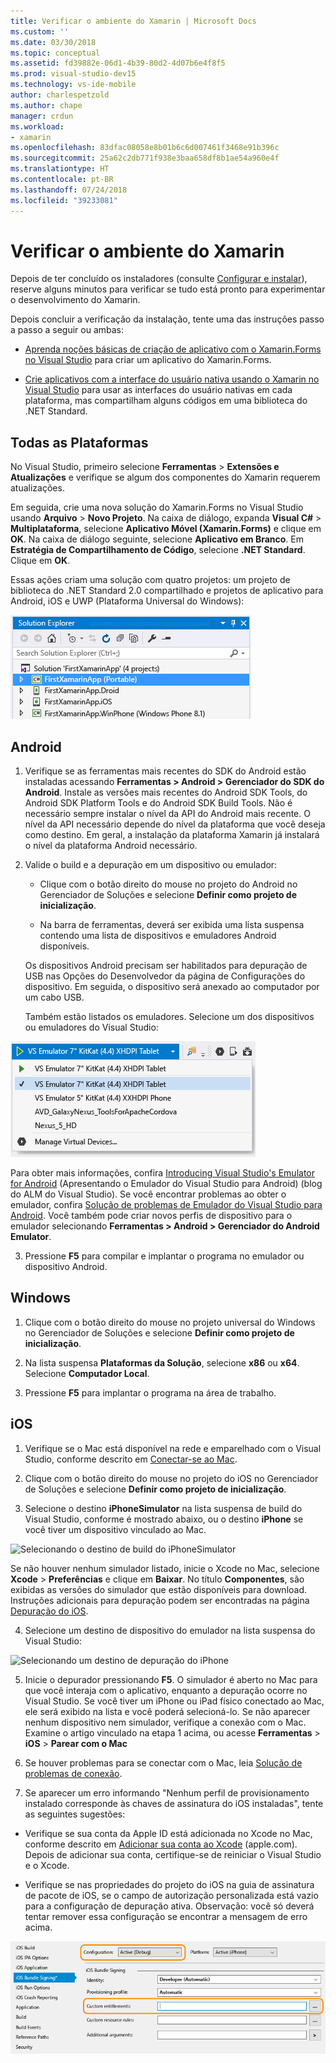 ```yaml
---
title: Verificar o ambiente do Xamarin | Microsoft Docs
ms.custom: ''
ms.date: 03/30/2018
ms.topic: conceptual
ms.assetid: fd39882e-06d1-4b39-80d2-4d07b6e4f8f5
ms.prod: visual-studio-dev15
ms.technology: vs-ide-mobile
author: charlespetzold
ms.author: chape
manager: crdun
ms.workload:
- xamarin
ms.openlocfilehash: 83dfac08058e8b01b6c6d007461f3468e91b396c
ms.sourcegitcommit: 25a62c2db771f938e3baa658df8b1ae54a960e4f
ms.translationtype: HT
ms.contentlocale: pt-BR
ms.lasthandoff: 07/24/2018
ms.locfileid: "39233081"
---
```

# <a name="verify-your-xamarin-environment"></a>Verificar o ambiente do Xamarin

Depois de ter concluído os instaladores (consulte [Configurar e instalar](../cross-platform/setup-and-install.md)), reserve alguns minutos para verificar se tudo está pronto para experimentar o desenvolvimento do Xamarin.

 Depois concluir a verificação da instalação, tente uma das instruções passo a passo a seguir ou ambas:

-   [Aprenda noções básicas de criação de aplicativo com o Xamarin.Forms no Visual Studio](../cross-platform/learn-app-building-basics-with-xamarin-forms-in-visual-studio.md) para criar um aplicativo do Xamarin.Forms.

-   [Crie aplicativos com a interface do usuário nativa usando o Xamarin no Visual Studio](../cross-platform/build-apps-with-native-ui-using-xamarin-in-visual-studio.md) para usar as interfaces do usuário nativas em cada plataforma, mas compartilham alguns códigos em uma biblioteca do .NET Standard.

## <a name="all-platforms"></a>Todas as Plataformas

No Visual Studio, primeiro selecione **Ferramentas** > **Extensões e Atualizações** e verifique se algum dos componentes do Xamarin requerem atualizações.

Em seguida, crie uma nova solução do Xamarin.Forms no Visual Studio usando **Arquivo** > **Novo Projeto**. Na caixa de diálogo, expanda **Visual C#** > **Multiplataforma**, selecione **Aplicativo Móvel (Xamarin.Forms)** e clique em **OK**. Na caixa de diálogo seguinte, selecione **Aplicativo em Branco**. Em **Estratégia de Compartilhamento de Código**, selecione **.NET Standard**. Clique em **OK**.

Essas ações criam uma solução com quatro projetos: um projeto de biblioteca do .NET Standard 2.0 compartilhado e projetos de aplicativo para Android, iOS e UWP (Plataforma Universal do Windows):

![Resultados da criação de um novo projeto do modelo de Aplicativo em Branco do Xamarin.Forms](../cross-platform/media/crossplat-xamarin-verify-1.png "Verificação 1 do Xamarin de CrossPlat")

## <a name="android"></a>Android

1. Verifique se as ferramentas mais recentes do SDK do Android estão instaladas acessando **Ferramentas > Android > Gerenciador do SDK do Android**. Instale as versões mais recentes do Android SDK Tools, do Android SDK Platform Tools e do Android SDK Build Tools. Não é necessário sempre instalar o nível da API do Android mais recente. O nível da API necessário depende do nível da plataforma que você deseja como destino. Em geral, a instalação da plataforma Xamarin já instalará o nível da plataforma Android necessário.

2.  Valide o build e a depuração em um dispositivo ou emulador:

    -   Clique com o botão direito do mouse no projeto do Android no Gerenciador de Soluções e selecione **Definir como projeto de inicialização**.

    -   Na barra de ferramentas, deverá ser exibida uma lista suspensa contendo uma lista de dispositivos e emuladores Android disponíveis.

    Os dispositivos Android precisam ser habilitados para depuração de USB nas Opções do Desenvolvedor da página de Configurações do dispositivo. Em seguida, o dispositivo será anexado ao computador por um cabo USB.

    Também estão listados os emuladores. Selecione um dos dispositivos ou emuladores do Visual Studio:

  ![Selecionar o Emulador do Visual Studio para Android como um destino de depuração](../cross-platform/media/crossplat-xamarin-verify-3.png "CrossPlat Xamarin Verificação 3")

  Para obter mais informações, confira [Introducing Visual Studio's Emulator for Android](http://blogs.msdn.com/b/visualstudioalm/archive/2014/11/12/introducing-visual-studio-s-emulator-for-android.aspx) (Apresentando o Emulador do Visual Studio para Android) (blog do ALM do Visual Studio). Se você encontrar problemas ao obter o emulador, confira [Solução de problemas de Emulador do Visual Studio para Android](../cross-platform/troubleshooting-the-visual-studio-emulator-for-android.md). Você também pode criar novos perfis de dispositivo para o emulador selecionando **Ferramentas > Android > Gerenciador do Android Emulator**.

3. Pressione **F5** para compilar e implantar o programa no emulador ou dispositivo Android.

## <a name="windows"></a>Windows

1.  Clique com o botão direito do mouse no projeto universal do Windows no Gerenciador de Soluções e selecione **Definir como projeto de inicialização**.

2.  Na lista suspensa **Plataformas da Solução**, selecione **x86** ou **x64**. Selecione **Computador Local**.

3.  Pressione **F5** para implantar o programa na área de trabalho.

## <a name="ios"></a>iOS

1.  Verifique se o Mac está disponível na rede e emparelhado com o Visual Studio, conforme descrito em [Conectar-se ao Mac](/xamarin/ios/get-started/installation/windows/connecting-to-mac/).

2.  Clique com o botão direito do mouse no projeto do iOS no Gerenciador de Soluções e selecione **Definir como projeto de inicialização**.

3.  Selecione o destino **iPhoneSimulator** na lista suspensa de build do Visual Studio, conforme é mostrado abaixo, ou o destino **iPhone** se você tiver um dispositivo vinculado ao Mac.

 ![Selecionando o destino de build do iPhoneSimulator](../cross-platform/media/crossplat-xamarin-verify-5.png "CrossPlat Xamarin Verificação 5")

 Se não houver nenhum simulador listado, inicie o Xcode no Mac, selecione **Xcode** > **Preferências** e clique em **Baixar**. No título **Componentes**, são exibidas as versões do simulador que estão disponíveis para download. Instruções adicionais para depuração podem ser encontradas na página [Depuração do iOS](/xamarin/ios/deploy-test/debugging-in-xamarin-ios).

4.  Selecione um destino de dispositivo do emulador na lista suspensa do Visual Studio:

 ![Selecionando um destino de depuração do iPhone](../cross-platform/media/crossplat-xamarin-verify-6.png "CrossPlat Xamarin Verificação 6")

5. Inicie o depurador pressionando **F5**. O simulador é aberto no Mac para que você interaja com o aplicativo, enquanto a depuração ocorre no Visual Studio. Se você tiver um iPhone ou iPad físico conectado ao Mac, ele será exibido na lista e você poderá selecioná-lo. Se não aparecer nenhum dispositivo nem simulador, verifique a conexão com o Mac. Examine o artigo vinculado na etapa 1 acima, ou acesse **Ferramentas** > **iOS** > **Parear com o Mac**

6.  Se houver problemas para se conectar com o Mac, leia [Solução de problemas de conexão](/xamarin/ios/get-started/installation/windows/connecting-to-mac/troubleshooting/).

7.  Se aparecer um erro informando "Nenhum perfil de provisionamento instalado corresponde às chaves de assinatura do iOS instaladas", tente as seguintes sugestões:

  - Verifique se sua conta da Apple ID está adicionada no Xcode no Mac, conforme descrito em [Adicionar sua conta ao Xcode](https://developer.apple.com/library/content/documentation/IDEs/Conceptual/AppStoreDistributionTutorial/AddingYourAccounttoXcode/AddingYourAccounttoXcode.html#//apple_ref/doc/uid/TP40013839-CH40-SW1) (apple.com).  Depois de adicionar sua conta, certifique-se de reiniciar o Visual Studio e o Xcode.

  - Verifique se nas propriedades do projeto do iOS na guia de assinatura de pacote de iOS, se o campo de autorização personalizada está vazio para a configuração de depuração ativa.  Observação: você só deverá tentar remover essa configuração se encontrar a mensagem de erro acima.

  ![Xamarin CrossPlat Verificação 8](../cross-platform/media/crossplat-xamarin-verify-8.png "CrossPlat Xamarin Verificação 8")
